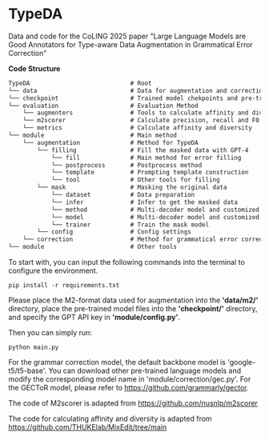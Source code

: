 # TypeDA

Data and code for the CoLING 2025 paper "Large Language Models are Good Annotators for Type-aware Data Augmentation in Grammatical Error Correction"

**Code Structure**

```latex
TypeDA                            # Root
└── data                          # Data for augmentation and correction(json, m2)
└── checkpoint                    # Trained model chekpoints and pre-trained model
└── evaluation                    # Evaluation Method
    └── augmenters                # Tools to calculate affinity and diversity
    └── m2scorer                  # Calculate precision, recall and F0.5 score
    └── metrics                   # Calculate affinity and diversity
└── module                        # Main method
    └── augmentation              # Method for TypeDA
        └── filling				  # Fill the masked data with GPT-4
        	└── fill              # Main method for error filling
        	└── postprocess       # Postprocess method
        	└── template          # Prompting template construction
        	└── tool              # Other tools for filling
        └── mask                  # Masking the original data 
            └── dataset           # Data preparation
        	└── infer             # Infer to get the masked data
        	└── method            # Multi-decoder model and customized loss function
        	└── model             # Multi-decoder model and customized loss function
        	└── trainer			  # Train the mask model
        └── config			  	  # Config settings
    └── correction                # Method for grammatical error correction
└── module                        # Other tools

```

To start with, you can input the following commands into the terminal to configure the environment.

```
pip install -r requirements.txt
```

Please place the M2-format data used for augmentation into the **'data/m2/'** directory, place the pre-trained model files into the **'checkpoint/'** directory, and specify the GPT API key in **'module/config.py'**.

Then you can simply run:

```
python main.py
```

For the grammar correction model, the default backbone model is 'google-t5/t5-base'. You can download other pre-trained language models and modify the corresponding model name in 'module/correction/gec.py'. For the GECToR model, please refer to https://github.com/grammarly/gector.

The code of M2scorer is adapted from https://github.com/nusnlp/m2scorer

The code for calculating affinity and diversity is adapted from https://github.com/THUKElab/MixEdit/tree/main

